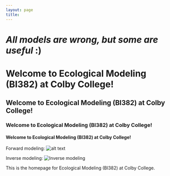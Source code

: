 ```yaml
---
layout: page
title: 
---
```


# *All models are wrong, but some are useful* :)

# Welcome to Ecological Modeling (BI382) at Colby College!

## Welcome to Ecological Modeling (BI382) at Colby College!

### Welcome to Ecological Modeling (BI382) at Colby College!

#### Welcome to Ecological Modeling (BI382) at Colby College!


Forward modeling: ![alt text](https://imgs.xkcd.com/comics/extrapolating.png "By the third trimester, there will be hundreds of babies inside you.")

Inverse modeling: ![Inverse modeling](https://imgs.xkcd.com/comics/linear_regression.png "The 95% confidence interval suggests Rexthor's dog could also be a cat, or possibly a teapot.")


This is the homepage for Ecological Modeling (BI382) at Colby College.
